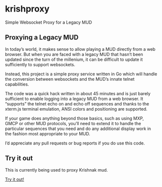 # krishproxy
Simple Websocket Proxy for a Legacy MUD

## Proxying a Legacy MUD

In today’s world, it makes sense to allow playing a MUD directly from a web browser. But when you are faced with a legacy MUD that hasn’t been updated since the turn of the millenium, it can be difficult to update it sufficiently to support websockets.

Instead, this project is a simple proxy service written in Go which will handle the conversion between websockets and the MUD’s innate telnet capabilities.

The code was a quick hack written in about 45 minutes and is just barely sufficient to enable logging into a legacy MUD from a web browser. It “supports” the telnet echo on and echo off sequences and thanks to the xterm.js terminal emulation, ANSI colors and positioning are supported.

If your game does anything beyond those basics, such as using MXP, GMCP or other MUD protocols, you’ll need to extend it to handle the particular sequences that you need and do any additional display work in the fashion most appropriate to your MUD.

I’d appreciate any pull requests or bug reports if you do use this code.

## Try it out

This is currently being used to proxy Krishnak mud.

[Try it out!](http://krishnak.org/game/)
